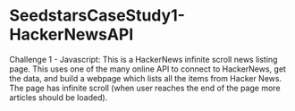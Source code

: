 # SeedstarsCaseStudy1-HackerNewsAPI
Challenge 1 - Javascript: This is a HackerNews infinite scroll news listing page.  This uses one of the many online API to connect to HackerNews, get the data, and build a webpage which lists all the items from Hacker News. The page has infinite scroll (when user reaches the end of the page more articles should be loaded).
